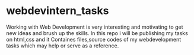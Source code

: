 # webdevintern_tasks
Working with Web Development is very interesting and motivating to get new ideas and brush up the skills. In this repo i will be publishing my tasks on html,css and it Containes files,source codes of my webdevelopment tasks which may help or serve as a reference.
